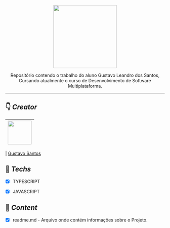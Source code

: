 <p align="center"><img src="https://github.com/gustavols/gustavols-Portifolio/blob/main/src/assets/logo.PNG" width="200px;"/></p>


<p align="center">Repositório contendo o trabalho do aluno Gustavo Leandro dos Santos, Cursando atualmente o curso de Desenvolvimento de Software Multiplataforma.</p>



<hr>

## &#128071; *Creator*

| [<img src="https://avatars.githubusercontent.com/u/55259166?v=4" width="75px;"/>](https://github.com/guilhermerodz) |
| :------------------------------------------------------------------------------------------------------------------------: |


| [Gustavo Santos](https://github.com/gustavols)

## &#128204; *Techs*

- [x] TYPESCRIPT
- [x] JAVASCRIPT


## &#128221; *Content*

- [x] readme.md - Arquivo onde contém informações sobre o Projeto.





